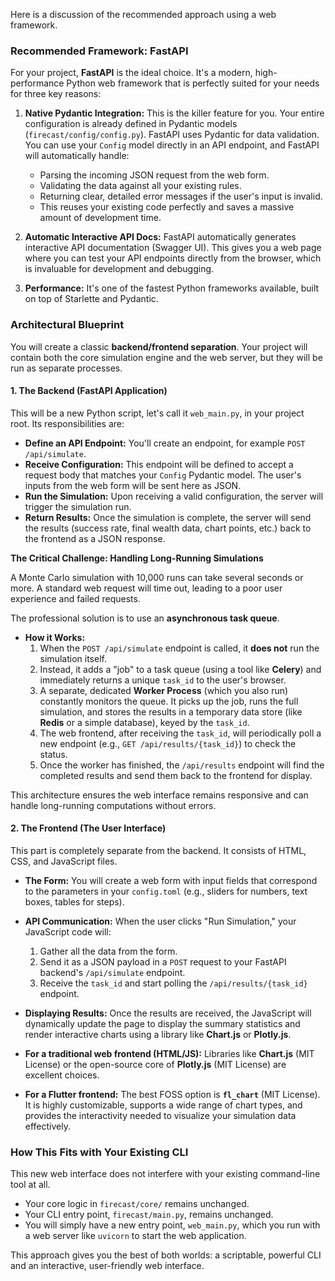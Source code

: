 Here is a discussion of the recommended approach using a web framework.

### Recommended Framework: FastAPI

For your project, **FastAPI** is the ideal choice. It's a modern, high-performance Python web framework that is perfectly suited for your needs for three key reasons:

1.  **Native Pydantic Integration:** This is the killer feature for you. Your entire configuration is already defined in Pydantic models (`firecast/config/config.py`). FastAPI uses Pydantic for data validation. You can use your `Config` model directly in an API endpoint, and FastAPI will automatically handle:

    - Parsing the incoming JSON request from the web form.
    - Validating the data against all your existing rules.
    - Returning clear, detailed error messages if the user's input is invalid.
    - This reuses your existing code perfectly and saves a massive amount of development time.

2.  **Automatic Interactive API Docs:** FastAPI automatically generates interactive API documentation (Swagger UI). This gives you a web page where you can test your API endpoints directly from the browser, which is invaluable for development and debugging.

3.  **Performance:** It's one of the fastest Python frameworks available, built on top of Starlette and Pydantic.

### Architectural Blueprint

You will create a classic **backend/frontend separation**. Your project will contain both the core simulation engine and the web server, but they will be run as separate processes.

#### 1. The Backend (FastAPI Application)

This will be a new Python script, let's call it `web_main.py`, in your project root. Its responsibilities are:

- **Define an API Endpoint:** You'll create an endpoint, for example `POST /api/simulate`.
- **Receive Configuration:** This endpoint will be defined to accept a request body that matches your `Config` Pydantic model. The user's inputs from the web form will be sent here as JSON.
- **Run the Simulation:** Upon receiving a valid configuration, the server will trigger the simulation run.
- **Return Results:** Once the simulation is complete, the server will send the results (success rate, final wealth data, chart points, etc.) back to the frontend as a JSON response.

**The Critical Challenge: Handling Long-Running Simulations**

A Monte Carlo simulation with 10,000 runs can take several seconds or more. A standard web request will time out, leading to a poor user experience and failed requests.

The professional solution is to use an **asynchronous task queue**.

- **How it Works:**
  1.  When the `POST /api/simulate` endpoint is called, it **does not** run the simulation itself.
  2.  Instead, it adds a "job" to a task queue (using a tool like **Celery**) and immediately returns a unique `task_id` to the user's browser.
  3.  A separate, dedicated **Worker Process** (which you also run) constantly monitors the queue. It picks up the job, runs the full simulation, and stores the results in a temporary data store (like **Redis** or a simple database), keyed by the `task_id`.
  4.  The web frontend, after receiving the `task_id`, will periodically poll a new endpoint (e.g., `GET /api/results/{task_id}`) to check the status.
  5.  Once the worker has finished, the `/api/results` endpoint will find the completed results and send them back to the frontend for display.

This architecture ensures the web interface remains responsive and can handle long-running computations without errors.

#### 2. The Frontend (The User Interface)

This part is completely separate from the backend. It consists of HTML, CSS, and JavaScript files.

- **The Form:** You will create a web form with input fields that correspond to the parameters in your `config.toml` (e.g., sliders for numbers, text boxes, tables for steps).
- **API Communication:** When the user clicks "Run Simulation," your JavaScript code will:
  1.  Gather all the data from the form.
  2.  Send it as a JSON payload in a `POST` request to your FastAPI backend's `/api/simulate` endpoint.
  3.  Receive the `task_id` and start polling the `/api/results/{task_id}` endpoint.
- **Displaying Results:** Once the results are received, the JavaScript will dynamically update the page to display the summary statistics and render interactive charts using a library like **Chart.js** or **Plotly.js**.

- **For a traditional web frontend (HTML/JS):** Libraries like **Chart.js** (MIT License) or the open-source core of **Plotly.js** (MIT License) are excellent choices.
- **For a Flutter frontend:** The best FOSS option is **`fl_chart`** (MIT License). It is highly customizable, supports a wide range of chart types, and provides the interactivity needed to visualize your simulation data effectively.

### How This Fits with Your Existing CLI

This new web interface does not interfere with your existing command-line tool at all.

- Your core logic in `firecast/core/` remains unchanged.
- Your CLI entry point, `firecast/main.py`, remains unchanged.
- You will simply have a new entry point, `web_main.py`, which you run with a web server like `uvicorn` to start the web application.

This approach gives you the best of both worlds: a scriptable, powerful CLI and an interactive, user-friendly web interface.
